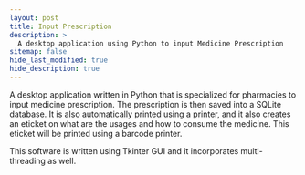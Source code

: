 ```yaml
---
layout: post
title: Input Prescription
description: >
  A desktop application using Python to input Medicine Prescription
sitemap: false
hide_last_modified: true
hide_description: true
---
```


A desktop application written in Python that is specialized for pharmacies to input medicine prescription. 
The prescription is then saved into a SQLite database. It is also automatically printed using a printer, 
and it also creates an eticket on what are the usages and how to consume the medicine. This eticket will be 
printed using a barcode printer.

This software is written using Tkinter GUI and it incorporates multi-threading as well.

<!-- add screenshot -->